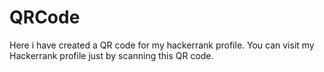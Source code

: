 # QRCode
Here i have created a QR code for my hackerrank profile. You can visit my Hackerrank profile just by scanning this QR code.
